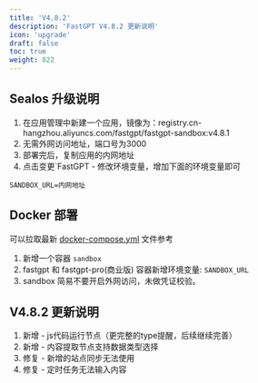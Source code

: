 ```yaml
---
title: 'V4.8.2'
description: 'FastGPT V4.8.2 更新说明'
icon: 'upgrade'
draft: false
toc: true
weight: 822
---
```


## Sealos 升级说明

1. 在应用管理中新建一个应用，镜像为：registry.cn-hangzhou.aliyuncs.com/fastgpt/fastgpt-sandbox:v4.8.1
2. 无需外网访问地址，端口号为3000
3. 部署完后，复制应用的内网地址
4. 点击变更`FastGPT - 修改环境变量，增加下面的环境变量即可

```
SANDBOX_URL=内网地址
```

## Docker 部署

可以拉取最新 [docker-compose.yml](https://github.com/labring/FastGPT/blob/main/files/docker/docker-compose.yml) 文件参考

1. 新增一个容器 `sandbox`
2. fastgpt 和 fastgpt-pro(商业版) 容器新增环境变量: `SANDBOX_URL`
3. sandbox 简易不要开启外网访问，未做凭证校验。

## V4.8.2 更新说明

1. 新增 - js代码运行节点（更完整的type提醒，后续继续完善）
2. 新增 - 内容提取节点支持数据类型选择
3. 修复 - 新增的站点同步无法使用
4. 修复 - 定时任务无法输入内容
